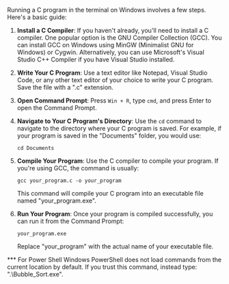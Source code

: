Running a C program in the terminal on Windows involves a few steps. Here's a basic guide:

1. **Install a C Compiler**: 
If you haven't already, you'll need to install a C compiler. One popular option is the GNU Compiler Collection (GCC). 
You can install GCC on Windows using MinGW (Minimalist GNU for Windows) or Cygwin. 
Alternatively, you can use Microsoft's Visual Studio C++ Compiler if you have Visual Studio installed.

2. **Write Your C Program**: 
Use a text editor like Notepad, Visual Studio Code, or any other text editor of your choice to write your C program. 
Save the file with a ".c" extension.

3. **Open Command Prompt**: 
Press `Win + R`, type `cmd`, and press Enter to open the Command Prompt.

4. **Navigate to Your C Program's Directory**: 
Use the `cd` command to navigate to the directory where your C program is saved. 
For example, if your program is saved in the "Documents" folder, you would use:
   ```
   cd Documents
   ```

5. **Compile Your Program**: Use the C compiler to compile your program. If you're using GCC, the command is usually:
   ```
   gcc your_program.c -o your_program
   ```
   This command will compile your C program into an executable file named "your_program.exe".

6. **Run Your Program**: Once your program is compiled successfully, you can run it from the Command Prompt:
   ```
   your_program.exe
   ```
   Replace "your_program" with the actual name of your executable file.

*** For Power Shell
Windows PowerShell does not load commands from the current location by default.
If you trust this command, instead type: ".\Bubble_Sort.exe".